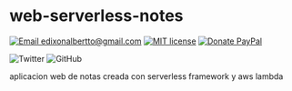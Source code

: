# web-serverless-notes

[![Email edixonalbertto@gmail.com](https://img.shields.io/badge/author-EdixonAlberto-purple.svg)](mailto:http://edixonalbertto@gmail.com)
[![MIT license](https://img.shields.io/badge/license-MIT-green.svg)](./LICENSE.md)
[![Donate PayPal](https://img.shields.io/badge/give-donation-blue.svg)](https://paypal.me/edixonp)

![Twitter](https://img.shields.io/twitter/follow/EdixonAlbertto.svg?style=social)
![GitHub](https://img.shields.io/github/followers/EdixonAlberto.svg?label=Follow&style=social)

aplicacion web de notas creada con serverless framework y aws lambda
